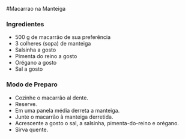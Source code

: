 #Macarrao na Manteiga

### Ingredientes
 - 500 g de macarrão de sua preferência
 - 3 colheres (sopa) de manteiga
 - Salsinha a gosto
 - Pimenta do reino a gosto
 - Orégano a gosto
 - Sal a gosto

### Modo de Preparo

 - Cozinhe o macarrão al dente.
 - Reserve.
 - Em uma panela média derreta a manteiga.
 - Junte o macarrão à manteiga derretida.
 - Acrescente a gosto o sal, a salsinha, pimenta-do-reino e orégano.
 - Sirva quente.

